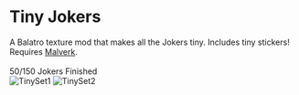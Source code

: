 # Tiny Jokers
A Balatro texture mod that makes all the Jokers tiny. Includes tiny stickers! <br/>
Requires [Malverk](https://github.com/Eremel/Malverk). <br/>
<br/>
50/150 Jokers Finished <br/>
![TinySet1](https://github.com/user-attachments/assets/3dc71af7-9521-4037-9290-edb7ff3bdc35)
![TinySet2](https://github.com/user-attachments/assets/b6d0a7fd-7ebe-4485-9e3e-4f50f418b820)
